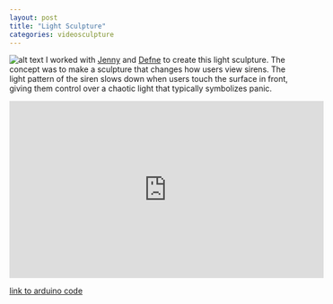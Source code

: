 ```yaml
---
layout: post
title: "Light Sculpture"
categories: videosculpture
---
```


![alt text](https://github.com/jirrian/jirrian.github.io/blob/master/images/videosculpture/light.jpg?raw=true)
I worked with [Jenny](https://www.jenny-lin.com/blog-1/categories/video-sculpture) and [Defne](https://defneonenitp.tumblr.com/tagged/videosculptures) to create this light sculpture. The concept was to make a sculpture that changes how users view sirens. The light pattern of the siren slows down when users touch the surface in front, giving them control over a chaotic light that typically symbolizes panic.

<iframe width="560" height="315" src="https://www.youtube.com/embed/viUZgilBfIw" frameborder="0" allow="accelerometer; autoplay; encrypted-media; gyroscope; picture-in-picture" allowfullscreen></iframe>

[link to arduino code](https://github.com/jirrian/smoothSiren)
